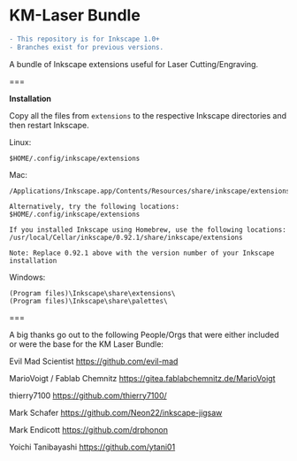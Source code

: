 KM-Laser Bundle
===============
```diff
- This repository is for Inkscape 1.0+
- Branches exist for previous versions.
```

A bundle of Inkscape extensions useful for Laser Cutting/Engraving.

===

__Installation__

Copy all the files from `extensions` to the respective Inkscape directories and then restart Inkscape.

Linux:
```
$HOME/.config/inkscape/extensions
```

Mac:
```
/Applications/Inkscape.app/Contents/Resources/share/inkscape/extensions

Alternatively, try the following locations:
$HOME/.config/inkscape/extensions

If you installed Inkscape using Homebrew, use the following locations:
/usr/local/Cellar/inkscape/0.92.1/share/inkscape/extensions

Note: Replace 0.92.1 above with the version number of your Inkscape installation
```

Windows:
```
(Program files)\Inkscape\share\extensions\
(Program files)\Inkscape\share\palettes\
```

===

A big thanks go out to the following People/Orgs that were either included or were the base for the KM Laser Bundle:

Evil Mad Scientist
https://github.com/evil-mad

MarioVoigt / Fablab Chemnitz
https://gitea.fablabchemnitz.de/MarioVoigt

thierry7100
https://github.com/thierry7100/

Mark Schafer
https://github.com/Neon22/inkscape-jigsaw

Mark Endicott
https://github.com/drphonon

Yoichi Tanibayashi
https://github.com/ytani01
